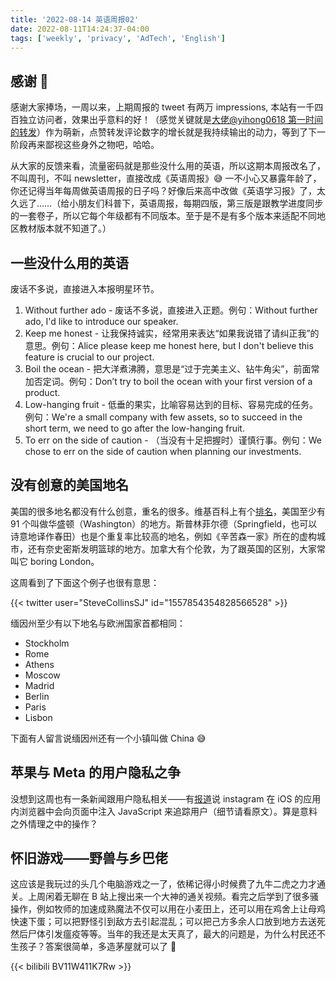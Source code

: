 ```yaml
---
title: '2022-08-14 英语周报02'
date: 2022-08-11T14:24:37-04:00
tags: ['weekly', 'privacy', 'AdTech', 'English']
---
```


## 感谢 🙏

感谢大家捧场，一周以来，上期周报的 tweet 有两万 impressions, 本站有一千四百独立访问者，效果出乎意料的好！（感觉关键就是[大佬@yihong0618 第一时间的转发](https://twitter.com/yihong0618/status/1556472728269381633)）作为萌新，点赞转发评论数字的增长就是我持续输出的动力，等到了下一阶段再来鄙视这些身外之物吧，哈哈。

从大家的反馈来看，流量密码就是那些没什么用的英语，所以这期本周报改名了，不叫周刊，不叫 newsletter，直接改成《英语周报》😅 一不小心又暴露年龄了，你还记得当年每周做英语周报的日子吗？好像后来高中改做《英语学习报》了，太久远了……（给小朋友们科普下，英语周报，每期四版，第三版是跟教学进度同步的一套卷子，所以它每个年级都有不同版本。至于是不是有多个版本来适配不同地区教材版本就不知道了。）

## 一些没什么用的英语

废话不多说，直接进入本报明星环节。

1. Without further ado - 废话不多说，直接进入正题。例句：Without further ado, I'd like to introduce our speaker.
2. Keep me honest - 让我保持诚实，经常用来表达“如果我说错了请纠正我”的意思。例句：Alice please keep me honest here, but I don't believe this feature is crucial to our project.
3. Boil the ocean - 把大洋煮沸腾，意思是“过于完美主义、钻牛角尖”，前面常加否定词。例句：Don’t try to boil the ocean with your first version of a product.
4. Low-hanging fruit - 低垂的果实，比喻容易达到的目标、容易完成的任务。例句：We're a small company with few assets, so to succeed in the short term, we need to go after the low-hanging fruit.
5. To err on the side of caution - （当没有十足把握时）谨慎行事。例句：We chose to err on the side of caution when planning our investments.

## 没有创意的美国地名

美国的很多地名都没有什么创意，重名的很多。维基百科上有个[排名](https://en.wikipedia.org/wiki/List_of_the_most_common_U.S._place_names)，美国至少有 91 个叫做华盛顿（Washington）的地方。斯普林菲尔德（Springfield，也可以诗意地译作春田）也是个重复率比较高的地名，例如《辛苦森一家》所在的虚构城市，还有奈史密斯发明篮球的地方。加拿大有个伦敦，为了跟英国的区别，大家常叫它 boring London。

这周看到了下面这个例子也很有意思：

{{< twitter user="SteveCollinsSJ" id="1557854354828566528" >}}

缅因州至少有以下地名与欧洲国家首都相同：

- Stockholm
- Rome
- Athens
- Moscow
- Madrid
- Berlin
- Paris
- Lisbon

下面有人留言说缅因州还有一个小镇叫做 China 😅

## 苹果与 Meta 的用户隐私之争

没想到这周也有一条新闻跟用户隐私相关——有[报道](https://krausefx.com/blog/ios-privacy-instagram-and-facebook-can-track-anything-you-do-on-any-website-in-their-in-app-browser)说 instagram 在 iOS 的应用内浏览器中会向页面中注入 JavaScript 来追踪用户（细节请看原文）。算是意料之外情理之中的操作？

## 怀旧游戏——野兽与乡巴佬

这应该是我玩过的头几个电脑游戏之一了，依稀记得小时候费了九牛二虎之力才通关。上周闲着无聊在 B 站上搜出来一个大神的通关视频。看完之后学到了很多骚操作，例如牧师的加速成熟魔法不仅可以用在小麦田上，还可以用在鸡舍上让母鸡快速下蛋；可以把野怪引到敌方去引起混乱；可以把己方多余人口放到地方去送死然后尸体引发瘟疫等等。当年的我还是太天真了，最大的问题是，为什么村民还不生孩子？答案很简单，多造茅屋就可以了 🤦

{{< bilibili BV11W411K7Rw >}}
